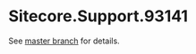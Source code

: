 # Sitecore.Support.93141

See [master branch](https://github.com/sitecoresupport/Sitecore.Support.93141) for details.